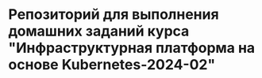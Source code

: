 # Репозиторий для выполнения домашних заданий курса "Инфраструктурная платформа на основе Kubernetes-2024-02" 
